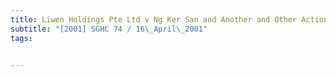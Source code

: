 ```yaml
---
title: Liwen Holdings Pte Ltd v Ng Ker San and Another and Other Actions 
subtitle: "[2001] SGHC 74 / 16\_April\_2001"
tags:


---
```


